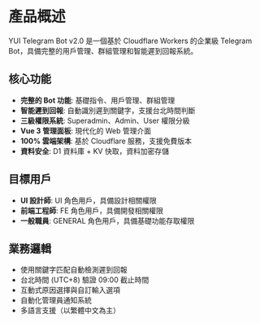 # 產品概述

YUI Telegram Bot v2.0 是一個基於 Cloudflare Workers 的企業級 Telegram Bot，具備完整的用戶管理、群組管理和智能遲到回報系統。

## 核心功能

- **完整的 Bot 功能**: 基礎指令、用戶管理、群組管理
- **智能遲到回報**: 自動識別遲到關鍵字，支援台北時間判斷
- **三級權限系統**: Superadmin、Admin、User 權限分級
- **Vue 3 管理面板**: 現代化的 Web 管理介面
- **100% 雲端架構**: 基於 Cloudflare 服務，支援免費版本
- **資料安全**: D1 資料庫 + KV 快取，資料加密存儲

## 目標用戶

- **UI 設計師**: UI 角色用戶，具備設計相關權限
- **前端工程師**: FE 角色用戶，具備開發相關權限
- **一般職員**: GENERAL 角色用戶，具備基礎功能存取權限

## 業務邏輯

- 使用關鍵字匹配自動檢測遲到回報
- 台北時間 (UTC+8) 驗證 09:00 截止時間
- 互動式原因選擇與自訂輸入選項
- 自動化管理員通知系統
- 多語言支援（以繁體中文為主）
